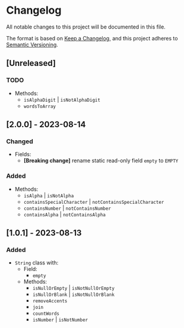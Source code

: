 # Changelog

All notable changes to this project will be documented in this file.

The format is based on [Keep a Changelog](https://keepachangelog.com/en/1.0.0/),
and this project adheres to [Semantic Versioning](https://semver.org/spec/v2.0.0.html).

## [Unreleased] 

### TODO

- Methods:
  - `isAlphaDigit` | `isNotAlphaDigit`
  - `wordsToArray`

## [2.0.0] - 2023-08-14

### Changed 

- Fields:
  - **[Breaking change]** rename static read-only field `empty` to `EMPTY`

### Added

- Methods: 
  - `isAlpha` | `isNotAlpha`
  - `containsSpecialCharacter` | `notContainsSpecialCharacter`
  - `containsNumber` | `notContainsNumber`
  - `containsAlpha` | `notContainsAlpha`

## [1.0.1] - 2023-08-13

### Added

- `String` class with:
  - Field:
    - `empty`
  - Methods:
    - `isNullOrEmpty` | `isNotNullOrEmpty`
    - `isNullOrBlank` | `isNotNullOrBlank`
    - `removeAccents`
    - `join`
    - `countWords`
    - `isNumber` | `isNotNumber`
